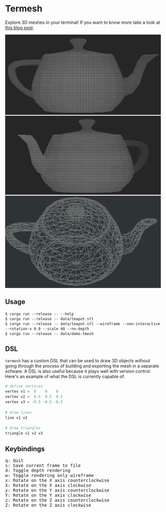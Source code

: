 # Termesh

Explore 3D meshes in your terminal! If you want to know more take a look at [this blog post](https://d-dorazio.github.io/post/terminal-graphics-braille/).

![teapot1](images/teapot1.png)![teapot2](images/teapot2.png)![teapot3](images/teapot3.png)

## Usage

```shell
$ cargo run --release -- --help
$ cargo run --release -- data/teapot.stl
$ cargo run --release -- data/teapot.stl --wireframe --non-interactive --rotation-x 0.8 --scale 40 --no-depth
$ cargo run --release -- data/demo.tmesh
```

## DSL

`termesh` has a custom DSL that can be used to draw 3D objects without going
through the process of building and exporting the mesh in a separate sofware. A
DSL is also useful because it plays well with version control. Here's an example
of what the DSL is currently capable of.

```python
# define vertices
vertex v1 =  0    0    0
vertex v2 =  0.5  0.5  0.5
vertex v3 = -0.5 -0.5 -0.5

# draw lines
line v1 v2

# draw triangles
triangle v1 v2 v3
```

## Keybindings

<pre>
<kbd>q</kbd>: Quit
<kbd>s</kbd>: Save current frame to file
<kbd>d</kbd>: Toggle depth rendering
<kbd>w</kbd>: Toggle rendering only wireframe
<kbd>x</kbd>: Rotate on the X axis counterclockwise
<kbd>X</kbd>: Rotate on the X axis clockwise
<kbd>y</kbd>: Rotate on the Y axis counterclockwise
<kbd>Y</kbd>: Rotate on the Y axis clockwise
<kbd>z</kbd>: Rotate on the Z axis counterclockwise
<kbd>Z</kbd>: Rotate on the Z axis clockwise
</pre>
